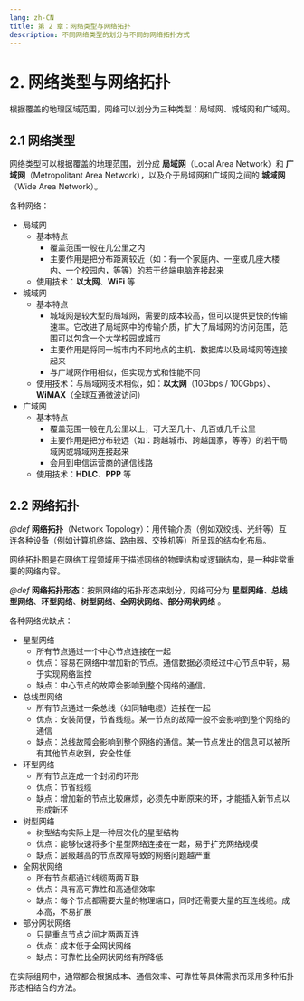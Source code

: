 ```yaml
---
lang: zh-CN
title: 第 2 章：网络类型与网络拓扑
description: 不同网络类型的划分与不同的网络拓扑方式
---
```


# 2. 网络类型与网络拓扑

根据覆盖的地理区域范围，网络可以划分为三种类型：局域网、城域网和广域网。

## 2.1 网络类型

网络类型可以根据覆盖的地理范围，划分成 **局域网**（Local Area Network）和 **广域网**（Metropolitant Area Network），以及介于局域网和广域网之间的 **城域网**（Wide Area Network）。

各种网络：
- 局域网
    - 基本特点
        - 覆盖范围一般在几公里之内
        - 主要作用是把分布距离较近（如：有一个家庭内、一座或几座大楼内、一个校园内，等等）的若干终端电脑连接起来
    - 使用技术：**以太网**、**WiFi** 等
- 城域网
    - 基本特点
        - 城域网是较大型的局域网，需要的成本较高，但可以提供更快的传输速率。它改进了局域网中的传输介质，扩大了局域网的访问范围，范围可以包含一个大学校园或城市
        - 主要作用是将同一城市内不同地点的主机、数据库以及局域网等连接起来
        - 与广域网作用相似，但实现方式和性能不同
    - 使用技术：与局域网技术相似，如：**以太网**（10Gbps / 100Gbps）、**WiMAX**（全球互通微波访问）
- 广域网
    - 基本特点
        - 覆盖范围一般在几公里以上，可大至几十、几百或几千公里
        - 主要作用是把分布较远（如：跨越城市、跨越国家，等等）的若干局域网或城域网连接起来
        - 会用到电信运营商的通信线路
    - 使用技术：**HDLC**、**PPP** 等

## 2.2 网络拓扑

*@def* **网络拓扑**（Network Topology）：用传输介质（例如双绞线、光纤等）互连各种设备（例如计算机终端、路由器、交换机等）所呈现的结构化布局。

网络拓扑图是在网络工程领域用于描述网络的物理结构或逻辑结构，是一种非常重要的网络内容。

*@def* **网络拓扑形态**：按照网络的拓扑形态来划分，网络可分为 **星型网络**、**总线型网络**、**环型网络**、**树型网络**、**全网状网络**、**部分网状网络** 。

各种网络优缺点：
- 星型网络
    - 所有节点通过一个中心节点连接在一起
    - 优点：容易在网络中增加新的节点。通信数据必须经过中心节点中转，易于实现网络监控
    - 缺点：中心节点的故障会影响到整个网络的通信。
- 总线型网络
    - 所有节点通过一条总线（如同轴电缆）连接在一起
    - 优点：安装简便，节省线缆。某一节点的故障一般不会影响到整个网络的通信
    - 缺点：总线故障会影响到整个网络的通信。某一节点发出的信息可以被所有其他节点收到，安全性低
- 环型网络
    - 所有节点连成一个封闭的环形
    - 优点：节省线缆
    - 缺点：增加新的节点比较麻烦，必须先中断原来的环，才能插入新节点以形成新环
- 树型网络
    - 树型结构实际上是一种层次化的星型结构
    - 优点：能够快速将多个星型网络连接在一起，易于扩充网络规模
    - 缺点：层级越高的节点故障导致的网络问题越严重
- 全网状网络
    - 所有节点都通过线缆两两互联
    - 优点：具有高可靠性和高通信效率
    - 缺点：每个节点都需要大量的物理端口，同时还需要大量的互连线缆。成本高，不易扩展
- 部分网状网络
    - 只是重点节点之间才两两互连
    - 优点：成本低于全网状网络
    - 缺点：可靠性比全网状网络有所降低

在实际组网中，通常都会根据成本、通信效率、可靠性等具体需求而采用多种拓扑形态相结合的方法。
